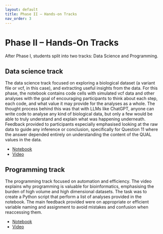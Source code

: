 ```yaml
---
layout: default
title: Phase II – Hands-on Tracks
nav_order: 3
---
```


# Phase II – Hands-On Tracks

After Phase I, students split into two tracks: Data Science and Programming. 

## Data science track

The data science track focused on exploring a biological dataset (a variant file or vcf, in this case), and extracting useful insights from the data. For this phase, the notebook 
contains code cells with simulated vcf data and other analyses with the goal of encouraging participants to think about each step, each code, and what value it may provide for the 
analyses as a whole. The thought process behind this was that with LLMs like ChatGPT, anyone can write code to analyse any kind of biological data, but only a few would be able to 
truly understand and explain what was happening underneath. Feedback provided to participants especially emphasised looking at the raw data to guide any inference or conclusion, specifically 
for Question 11 where the answer depended entirely on understanding the content of the QUAL values in the data.

- [Notebook](https://colab.research.google.com/drive/1nQVYNnMu3VdsYXeyBa93OR5mgE5hhVco?usp=sharing)
- [Video](https://youtu.be/LDVTFMCPFUI)

## Programming track

The programming track focused on automation and efficiency. The video explains why programming is valuable for bioinformatics, emphasising the burden of high volume and high 
dimensional datasets. The task was to create a Python script that perform a list of analyses provided in the notebook. The main feedback provided were on appropriate or
efficient variable naming and assignment to avoid mistakes and confusion when reaccessing them.

- [Notebook](https://colab.research.google.com/drive/1XlnQqfqrVVTf7B9vzcyGeSQ-ikXkbfR5?usp=sharing)
- [Video]([https://youtube.com/your-video](https://youtu.be/52CwfdfhBx0))
